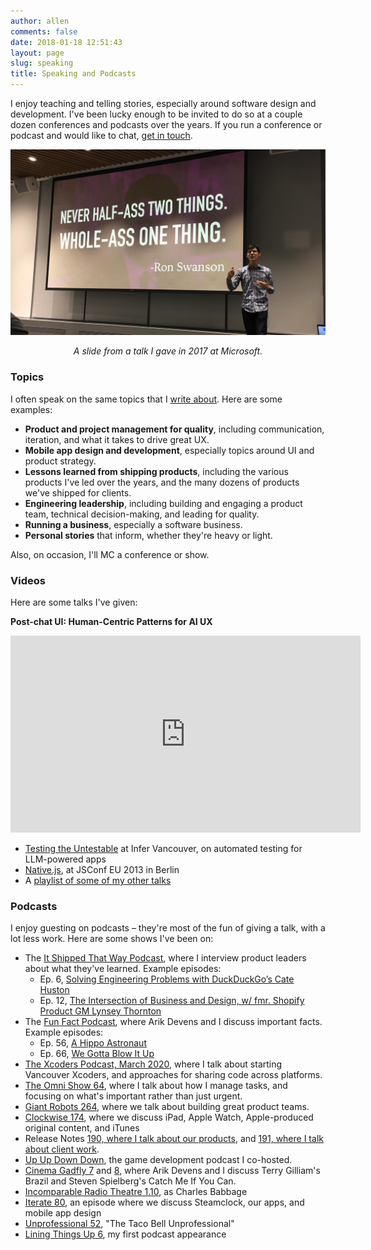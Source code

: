 ```yaml
---
author: allen
comments: false
date: 2018-01-18 12:51:43
layout: page
slug: speaking
title: Speaking and Podcasts
---
```


I enjoy teaching and telling stories, especially around software design and development. I've been lucky enough to be invited to do so at a couple dozen conferences and podcasts over the years. If you run a conference or podcast and would like to chat, [get in touch](/contact/).

<img src='/images/allen-speaking.jpg' />
<p style='text-align: center; font-style: italic;'>A slide from a talk I gave in 2017 at Microsoft.</p>


### Topics

I often speak on the same topics that I [write about](/archive). Here are some examples:

* **Product and project management for quality**, including communication, iteration, and what it takes to drive great UX.
* **Mobile app design and development**, especially topics around UI and product strategy.
* **Lessons learned from shipping products**, including the various products I've led over the years, and the many dozens of products we've shipped for clients.
* **Engineering leadership**, including building and engaging a product team, technical decision-making, and leading for quality.
* **Running a business**, especially a software business.
* **Personal stories** that inform, whether they're heavy or light.

Also, on occasion, I'll MC a conference or show. 

### Videos

Here are some talks I've given:

**Post-chat UI: Human-Centric Patterns for AI UX**

<div class='videoWrapper'>
<iframe width="560" height="315" src="https://youtu.be/mRqBjKFyfLc?si=jlvgJeQmsi_2g7_8" title="YouTube - Allen Pike, UX for AI apps" frameborder="0" allow="accelerometer; autoplay; clipboard-write; encrypted-media; gyroscope; picture-in-picture" allowfullscreen></iframe>
</div>

- [Testing the Untestable](https://www.youtube.com/watch?v=ZwcN-APT_gE&list=PLRFogIqRBGy_9XPJd37m57v_daaivqiRr&index=2&t=614s) at Infer Vancouver, on automated testing for LLM-powered apps
- [Native.js](https://www.youtube.com/watch?v=5LUkHss6CAw&list=PLRFogIqRBGy_9XPJd37m57v_daaivqiRr&index=6), at JSConf EU 2013 in Berlin
- A [playlist of some of my other talks](https://www.youtube.com/playlist?list=PLRFogIqRBGy_9XPJd37m57v_daaivqiRr)

### Podcasts

I enjoy guesting on podcasts &ndash; they're most of the fun of giving a talk, with a lot less work. Here are some shows I've been on:

* The [It Shipped That Way Podcast](https://www.itshipped.fm/), where I interview product leaders about what they've learned. Example episodes:
  * Ep. 6, [Solving Engineering Problems with DuckDuckGo’s Cate Huston](https://www.itshipped.fm/episodes/4)
  * Ep. 12, [The Intersection of Business and Design, w/ fmr. Shopify Product GM Lynsey Thornton](https://www.itshipped.fm/episodes/12)
* The [Fun Fact Podcast](https://funfact.fm), where Arik Devens and I discuss important facts. Example episodes:
  * Ep. 56, [A Hippo Astronaut](https://funfact.fm/episodes/56) 
  * Ep. 66, [We Gotta Blow It Up](https://funfact.fm/episodes/66)
* [The Xcoders Podcast, March 2020](https://xcoders.org/2020/03/19/xcoders-podcast-march.html), where I talk about starting Vancouver Xcoders, and approaches for sharing code across platforms.
* [The Omni Show 64](https://theomnishow.omnigroup.com/episode/how-allen-pike-uses-omnifocus-to-run-steamclock), where I talk about how I manage tasks, and focusing on what's important rather than just urgent.
* [Giant Robots 264](http://giantrobots.fm/264), where we talk about building great product teams.
* [Clockwise 174](https://www.relay.fm/clockwise/174), where we discuss iPad, Apple Watch, Apple-produced original content, and iTunes
* Release Notes [190, where I talk about our products](https://releasenotes.tv/190-allen-pike-part-1/), and [191, where I talk about client work](https://releasenotes.tv/191-allen-pike-part-2/).
* [Up Up Down Down](http://upup.fm), the game development podcast I co-hosted.
* [Cinema Gadfly 7](http://cinemagadfly.com/podcast/s1e7.html) and [8](http://cinemagadfly.com/podcast/s1e8.html), where Arik Devens and I discuss Terry Gilliam's Brazil and Steven Spielberg's Catch Me If You Can.
* [Incomparable Radio Theatre 1.10](https://www.theincomparable.com/radio/1.10/index.php), as Charles Babbage
* [Iterate 80](http://www.imore.com/iterate-80-allen-pike-party-monster), an episode where we discuss Steamclock, our apps, and mobile app design
* [Unprofessional 52](http://unprofesh.com/blog/2013/8/8/52-the-taco-bell-unprofessional-allen-pike), "The Taco Bell Unprofessional"
* [Lining Things Up 6](http://liningthingsup.com/#06-Allen-Pike), my first podcast appearance

